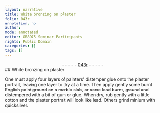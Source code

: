 ```yaml
---
layout: narrative
title: White bronzing on plaster
folio: 043r
annotation: no
author:
mode: annotated
editor: GR8975 Seminar Participants
rights: Public Domain
categories: []
tags: []
---
```


 <div class="folio" align="center">- - - - - <a href="http://gallica.bnf.fr/ark:/12148/btv1b10500001g/f91.image" target="_blank">043r</a> - - - - - </div> 
## White bronzing on plaster

 
One must apply four layers of painters' distemper glue onto the plaster portrait, leaving one layer to dry at a time. Then apply gently some burnt English point ground on a marble slab, or some lead burnt, ground and distempered with a bit of gum or glue. When dry, rub gently with a little cotton and the plaster portrait will look like lead. Others grind minium with quicksilver.
 